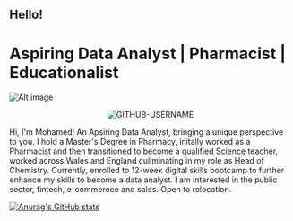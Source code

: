 ## Hello!
# Aspiring Data Analyst | Pharmacist | Educationalist

![Alt image](https://raw.githubusercontent.com/sagar-viradiya/sagar-viradiya/master/resources/banner.png)

<p align="center"> <img src="https://komarev.com/ghpvc/?username=GITHUB-USERNAME&label=Profile%20views&color=ce9927&style=flat" alt="GITHUB-USERNAME" /> </p>

Hi, I'm Mohamed! An Apsiring Data Analyst, bringing a unique perspective to you. I hold a Master's Degree in Pharmacy, initally worked as a Pharmacist and then transitioned to become a qualified Science teacher, worked across Wales and England culiminating in my role as Head of Chemistry. Currently, enrolled to 12-week digital skills bootcamp to further enhance my skills to become a data analyst. I am interested in the public sector, fintech, e-commerece and sales. Open to relocation.

[![Anurag's GitHub stats](https://github-readme-stats.vercel.app/api?username=mmdatalab)](https://github.com/anuraghazra/github-readme-stats)
